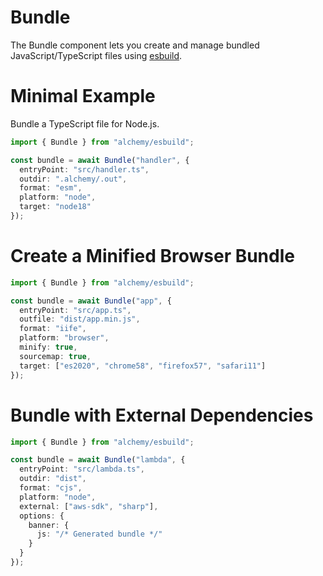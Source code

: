 # Bundle

The Bundle component lets you create and manage bundled JavaScript/TypeScript files using [esbuild](https://esbuild.github.io/).

# Minimal Example

Bundle a TypeScript file for Node.js.

```ts
import { Bundle } from "alchemy/esbuild";

const bundle = await Bundle("handler", {
  entryPoint: "src/handler.ts",
  outdir: ".alchemy/.out",
  format: "esm",
  platform: "node",
  target: "node18"
});
```

# Create a Minified Browser Bundle

```ts
import { Bundle } from "alchemy/esbuild";

const bundle = await Bundle("app", {
  entryPoint: "src/app.ts",
  outfile: "dist/app.min.js",
  format: "iife",
  platform: "browser",
  minify: true,
  sourcemap: true,
  target: ["es2020", "chrome58", "firefox57", "safari11"]
});
```

# Bundle with External Dependencies

```ts
import { Bundle } from "alchemy/esbuild";

const bundle = await Bundle("lambda", {
  entryPoint: "src/lambda.ts",
  outdir: "dist",
  format: "cjs",
  platform: "node",
  external: ["aws-sdk", "sharp"],
  options: {
    banner: {
      js: "/* Generated bundle */"
    }
  }
});
```